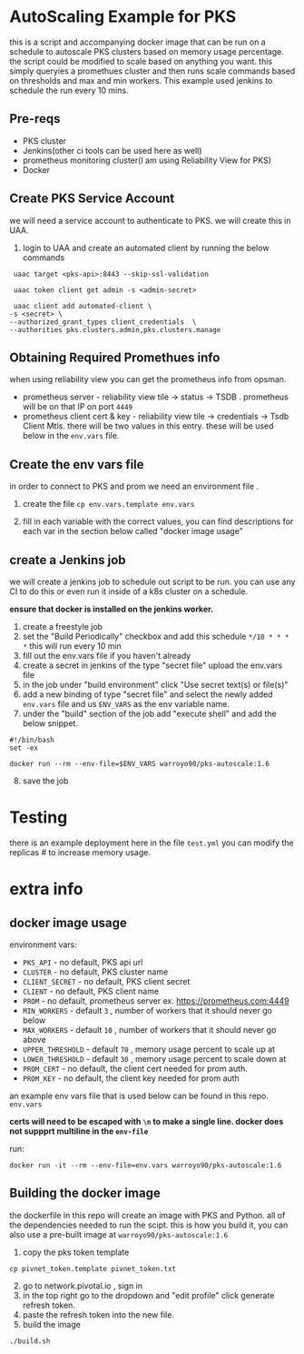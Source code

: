 # AutoScaling Example for PKS

this is a script and accompanying docker image that can be run on a schedule to autoscale PKS clusters based on memory usage percentage. the script could be modified to scale based on anything you want. this simply queryies a promethues cluster and then runs scale commands based on thresholds and max and min workers. This example used jenkins to schedule the run every 10 mins. 

## Pre-reqs

* PKS cluster
* Jenkins(other ci tools can be used here as well)
* prometheus monitoring cluster(I am using Reliability View for PKS)
* Docker

## Create PKS Service Account

we will need a service account to authenticate to PKS. we will create this in UAA.

1. login to UAA and create an automated client by running the below commands
   
```
 uaac target <pks-api>:8443 --skip-ssl-validation

 uaac token client get admin -s <admin-secret>

 uaac client add automated-client \                                                                             
-s <secret> \
--authorized_grant_types client_credentials  \
--authorities pks.clusters.admin,pks.clusters.manage
```

## Obtaining Required Promethues info

when using reliability view you can get the prometheus info from opsman.

* prometheus server - reliability view tile -> status -> TSDB . prometheus will be on that IP on port `4449`
* prometheus client cert & key - reliability view tile -> credentials -> Tsdb Client Mtls. there will be two values in this entry. these will be used below in the `env.vars` file.

## Create the env vars file

in order to connect to PKS and prom we need an environment file .

1. create the file
`cp env.vars.template env.vars`

2. fill in each variable with the correct values, you can find descriptions for each var in the section below called "docker image usage"



## create a Jenkins job

we will create a jenkins job to schedule out script to be run. you can use any  CI to do this or even run it inside of a k8s cluster on a schedule.

**ensure that docker is installed on the jenkins worker.**

1. create a freestyle job
2. set the "Build Periodically" checkbox and add this schedule `*/10 * * * *` this will run every 10 min
3. fill out the env.vars file if you haven't already
4. create a secret in jenkins of the type "secret file" upload the env.vars file
5. in the job under "build environment" click "Use secret text(s) or file(s)" 
6. add a new binding of type "secret file" and select the newly added `env.vars` file and us `ENV_VARS` as the env variable name.
7. under the "build" section of the job add "execute shell" and add the below snippet.

```
#!/bin/bash
set -ex

docker run --rm --env-file=$ENV_VARS warroyo90/pks-autoscale:1.6
```

8. save the job

# Testing 

there is an example deployment here in the file `test.yml` you can modify the replicas # to increase memory usage. 

# extra info

## docker image usage

environment vars:

* `PKS_API` - no default, PKS api url
* `CLUSTER` - no default, PKS cluster name
* `CLIENT_SECRET` - no default, PKS client secret
* `CLIENT` - no default, PKS client name
* `PROM` - no default, prometheus server ex. https://prometheus.com:4449
* `MIN_WORKERS` - default `3` , number of workers that it should never go below
* `MAX_WORKERS` - default `10` , number of workers that it should never go above
* `UPPER_THRESHOLD` - default `70` , memory usage percent to scale up at
* `LOWER_THRESHOLD` - default `30` , memory usage percent to scale down at
* `PROM_CERT` - no default, the client cert needed for prom auth. 
* `PROM_KEY` - no default, the client key needed for prom auth

an example env vars file that is used below can be found in this repo. `env.vars`

**certs will need to be escaped with `\n` to make a single line. docker does not suppprt multiline in the `env-file`**

run:

`docker run -it --rm --env-file=env.vars warroyo90/pks-autoscale:1.6`

## Building the docker image

the dockerfile in this repo will create an image with PKS and Python. all of the dependencies needed to run the scipt. this is how you build it, you can also use a pre-built image at `warroyo90/pks-autoscale:1.6`

1. copy the pks token template

```
cp pivnet_token.template pivnet_token.txt
```

2. go to network.pivotal.io , sign in
3. in the top right go to the dropdown and "edit profile" click generate refresh token. 
4. paste the refresh token into the new file.
5. build the image

```
./build.sh
```